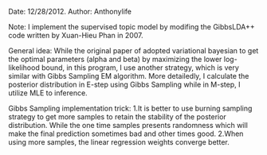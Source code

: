 Date: 12/28/2012.   Author: Anthonylife

Note: I implement the supervised topic model by modifing the GibbsLDA++ code written
by Xuan-Hieu Phan in 2007.


General idea:
    While the original paper of <Supervised Topic Model> adopted variational bayesian
to get the optimal parameters (alpha and beta) by maximizing the lower log-likelihood
bound, in this program, I use another strategy, which is very similar with Gibbs
Sampling EM algorithm. More detailedly, I calculate the posterior distribution in
E-step using Gibbs Sampling while in M-step, I utilize MLE to inference.


Gibbs Sampling implementation trick:
    1.It is better to use burning sampling strategy to get more samples to retain
the stability of the posterior distribution. While the one time samples presents
randomness which will make the final prediction sometimes bad and other times
good.
    2.When using more samples, the linear regression weights converge better.
